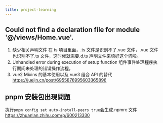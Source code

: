 ```yaml
---
title: project-learning
---
```


## Could not find a declaration file for module '@/views/Home.vue'.

1. 缺少相关声明文件
   在 ts 项目里面，.ts 文件是识别不了.vue 文件，.vue 文件也识别不了.ts 文件，这时候就需要.d.ts 声明文件来填好这个坑啦。
2. Unhandled error during execution of setup function
   组件事件处理程序执行期间未处理的错误操作流程。
3. vue2 Mixins 的基本使用以及 vue3 组合 API 的替代
   https://juejin.cn/post/6955876995603365896

## pnpm 安裝包出現問題

执行`pnpm config set auto-install-peers true`会生成.npmrc 文件
https://zhuanlan.zhihu.com/p/600213330
